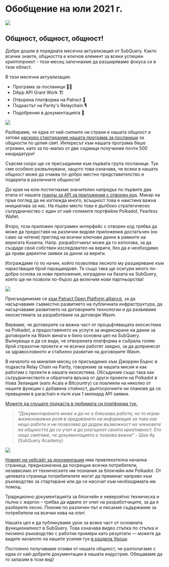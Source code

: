# Обобщение на юли 2021 г.

![](https://miro.medium.com/max/1400/1*2z3_9s-SY7dAvfe6xf9IDA.png)

## Общност, общност, общност!


Добре дошли в поредната месечна актуализация от SubQuery. Както всички знаете, общността е ключов елемент за всеки успешен криптопроект - този месец започнахме да разширяваме фокуса си в тази област.

В тази месечна актуализация:

-   Програма за посланици 👩💼
-   DApp API Grant Work 🏗
-   Отворена платформа на Patract 🌃
-   Подкастът на Parity's Relaychain 🎙
-   Подобрения в документацията 📑


![](https://miro.medium.com/max/1400/0*pe3Z3x1lGb_RLa5x)

Разбираме, че една от най-силните ни страни е нашата общност и затова [наскоро стартирахме нашата програма за посланици](https://subquery.medium.com/introducing-the-subquery-ambassador-program-aa82613ab804) за общности по целия свят. Интересът към нашата програма беше огромен, като за по-малко от две седмици получихме почти 500 кандидатури!

Съвсем скоро ще се присъединим към първата група посланици. Тук сме особено развълнувани, защото това означава, че всеки в нашата общност може да очаква по-добро местно представителство и подкрепа в различните общности!

До края на юли постигнахме значителен напредък по първите два етапа от нашата [гранты за API за приложения с отворен код](https://kusama.polkassembly.io/treasury/95). Макар на пръв поглед да не изглежда много, всъщност това е наистина важна инициатива за нас. На първо място това е дълбоко стратегическо сътрудничество с един от най-големите портфейли Polkadot, Fearless Wallet.

Второ, този приложен програмен интерфейс с отворен код трябва да може да предоставя на различни видове приложения достатъчен (но само за четене) преглед на всички ключови данни в рамките на веригата Kusama. Напр. разработчикът може да го използва, за да създаде свой собствен изследовател на вериги, без да е необходимо да прави директни заявки за данни за вериги.

Изграждаме го по начин, който позволява лесното му разширяване към нарастващия брой паращандове. Тя също така ще осигури много по-добра основа за нови приложения, изградени на базата на SubQuery, което ще ни позволи по-бързо да включим нови партньорства!

![](https://miro.medium.com/max/1400/0*AhM68fyjjSp_2edZ)

Присъединихме се [към Patract Open Platform alliance](https://subquery.medium.com/subquery-is-joining-the-patract-open-platform-91682c748a57), за да насърчаваме съвместно развитието на публичната инфраструктура, да насърчаваме развитието на договорните технологии и да развиваме екосистемата за разработване на договори Wasm.

Вярваме, че договорите са важна част от процъфтяващата екосистема на Polkadot, а предоставянето на услуги за индексиране на данни за договорите на Wasm винаги е било основна цел на SubQuery. Вълнуващо е да се види, че отворената платформа е събрала голям брой страхотни проекти и че всички работят заедно, за да допринесат за здравословното и стабилно развитие на договорите Wasm.

В началото на миналия месец се присъединих към Джоррин Бърнс в подкаста Relay Chain на Parity, говорихме за нашата мисия и как работим с проекти в нашата екосистема. Обсъдихме също така как сътрудничеството и обратната връзка от други проекти на Polkadot в Нова Зеландия (като Acala и Bitcountry) са повлияли на няколко от нашите функции с добавена стойност, дългосрочните ни планове да се превърнем в parachain и пътя към 1 милиард API заявки.

[Можете да слушате подкаста в любимата си платформа тук.](https://relaychain.fm/35-querying-the-worlds-data-with-subquery)

> _"Документирането може и да не е бляскава работа, но то играе жизненоважна роля в предаването на информация за това как нещо работи и ни позволява да дадем възможност на членовете на общността да се учат и да разгърнат своята креативност. Ето защо смятаме, че документацията е толкова важна"_ - Шон Ау (SubQuery Academy)

![](https://miro.medium.com/max/1200/0*tvcfXFxHc6shdmAy.gif)

[Новият ни уебсайт за документация](https://doc.subquery.network/) има привлекателна начална страница, предназначена да посрещне всички потребители, независимо от техническите им познания за блокчейн или Polkadot. От целевата страница потребителите могат да преминат направо към ръководство за стартиране или да се насочат към необходимата им помощ.

Традиционно документацията за блокчейн е невероятно техническа и пълна с жаргон – трябва да идвате от опит на разработчиците, за да я разберете лесно. Поехме по различен път и писахме съдържание за потребители на всички нива на опит.

Нашата цел е да публикуваме урок за всяка част от основната функционалност в SubQuery. Това означава видео стъпка по стъпка и писмено ръководство с работни примери като резултати — можете да видите началото на нашите усилия тук [в раздела Уроци](https://doc.subquery.network/tutorials_examples/howto.html).

Постоянно получаваме отзиви от нашата общност, че разполагаме с една от най-добрите документации в нашата индустрия. Обещаваме да го запазим в този вид!